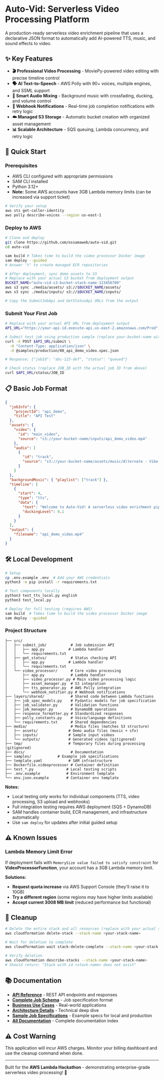 # Auto-Vid: Serverless Video Processing Platform

A production-ready serverless video enrichment pipeline that uses a declarative JSON format to automatically add AI-powered TTS, music, and sound effects to video.

## ✨ Key Features

- **🎬 Professional Video Processing** - MoviePy-powered video editing with precise timeline control
- **🗣️ AI Text-to-Speech** - AWS Polly with 90+ voices, multiple engines, and SSML support
- **🎵 Smart Audio Mixing** - Background music with crossfading, ducking, and volume control
- **🔔 Webhook Notifications** - Real-time job completion notifications with retry logic
- **☁️ Managed S3 Storage** - Automatic bucket creation with organized asset management
- **📊 Scalable Architecture** - SQS queuing, Lambda concurrency, and retry logic

## 🚀 Quick Start

### Prerequisites

- AWS CLI configured with appropriate permissions
- SAM CLI installed
- Python 3.12+
- **Note:** Some AWS accounts have 3GB Lambda memory limits (can be increased via support ticket)

```bash
# Verify your setup
aws sts get-caller-identity
aws polly describe-voices --region us-east-1
```

### Deploy to AWS

```bash
# Clone and deploy
git clone https://github.com/ossamaweb/auto-vid.git
cd auto-vid

sam build # Takes time to build the video processor Docker image
sam deploy --guided
# Answer 'Y' to create managed ECR repositories

# After deployment, sync demo assets to S3
# Replace with your actual S3 bucket from deployment output
BUCKET_NAME="auto-vid-s3-bucket-stack-name-123456789"
aws s3 sync ./media/assets/ s3://$BUCKET_NAME/assets/
aws s3 sync ./media/inputs/ s3://$BUCKET_NAME/inputs/

# Copy the SubmitJobApi and GetStatusApi URLs from the output
```

### Submit Your First Job

```bash
# Replace with your actual API URL from deployment output
API_URL="https://your-api-id.execute-api.us-east-2.amazonaws.com/Prod"

# Submit test job using production sample (replace your-bucket-name with actual bucket)
curl -X POST $API_URL/submit \
  -H "Content-Type: application/json" \
  -d @samples/production/00_api_demo_video.spec.json

# Response: {"jobId": "abc-123-def", "status": "queued"}

# Check status (replace JOB_ID with the actual job ID from above)
curl $API_URL/status/JOB_ID
```

## 📋 Basic Job Format

```json
{
  "jobInfo": {
    "projectId": "api_demo",
    "title": "API Test"
  },
  "assets": {
    "video": {
      "id": "main_video",
      "source": "s3://your-bucket-name/inputs/api_demo_video.mp4"
    },
    "audio": [
      {
        "id": "track",
        "source": "s3://your-bucket-name/assets/music/Alternate - Vibe Tracks.mp3"
      }
    ]
  },
  "backgroundMusic": { "playlist": ["track"] },
  "timeline": [
    {
      "start": 4,
      "type": "tts",
      "data": {
        "text": "Welcome to Auto-Vid! A serverless video enrichment pipeline.",
        "duckingLevel": 0.1
      }
    }
  ],
  "output": {
    "filename": "api_demo_video.mp4"
  }
}
```

## 🛠️ Local Development

```bash
# Setup
cp .env.example .env  # Add your AWS credentials
python3 -m pip install -r requirements.txt

# Test components locally
python3 test_tts_local.py english
python3 test_local.py

# Deploy for full testing (requires AWS)
sam build  # Takes time to build the video processor Docker image
sam deploy --guided
```

### Project Structure

```
├── src/
│   ├── submit_job/           # Job submission API
│   │   ├── app.py           # Lambda handler
│   │   └── requirements.txt
│   ├── get_status/           # Status checking API
│   │   ├── app.py           # Lambda handler
│   │   └── requirements.txt
│   └── video_processor/      # Core video processing
│       ├── app.py            # Lambda handler
│       ├── video_processor.py # Main video processing logic
│       ├── asset_manager.py  # S3 integration
│       ├── tts_generator.py  # AWS Polly integration
│       └── webhook_notifier.py # Webhook notifications
├── layers/shared/            # Shared code between Lambda functions
│   ├── job_spec_models.py    # Pydantic models for job specification
│   ├── job_validator.py      # Validation functions
│   ├── job_manager.py        # DynamoDB operations
│   ├── response_formatter.py # Standardized responses
│   ├── polly_constants.py    # Voice/language definitions
│   └── requirements.txt      # Shared dependencies
├── media/                    # Media files (matches S3 structure)
│   ├── assets/              # Demo audio files (music + sfx)
│   ├── inputs/              # Sample input videos
│   └── outputs/             # Generated videos (gitignored)
├── tmp/                     # Temporary files during processing (gitignored)
├── docs/                     # Documentation
├── samples/            # Example job specifications
├── template.yaml            # SAM infrastructure
├── Dockerfile.videoprocessor # Container definition
├── test_*.py               # Local testing scripts
├── .env.example            # Environment template
└── env.json.example        # Container env template
```

**Notes:**

- Local testing only works for individual components (TTS, video processing, S3 upload and webhooks)
- Full integration testing requires AWS deployment (SQS + DynamoDB)
- SAM handles container build, ECR management, and infrastructure automatically
- Use `sam deploy` for updates after initial guided setup

## ⚠️ Known Issues

### Lambda Memory Limit Error

If deployment fails with `MemorySize value failed to satisfy constraint` for **VideoProcessorFunction**, your account has a 3GB Lambda memory limit.

**Solutions:**

- **Request quota increase** via AWS Support Console (they'll raise it to 10GB)
- **Try a different region** (some regions may have higher limits available)
- **Accept current 3008 MB limit** (reduced performance but functional)

## 🧹 Cleanup

```bash
# Delete the entire stack and all resources (replace with your actual stack name)
aws cloudformation delete-stack --stack-name <your-stack-name>

# Wait for deletion to complete
aws cloudformation wait stack-delete-complete --stack-name <your-stack-name>

# Verify deletion
aws cloudformation describe-stacks --stack-name <your-stack-name>
# Should return: "Stack with id <stack-name> does not exist"
```

## 📚 Documentation

- **[API Reference](docs/API.md)** - REST API endpoints and responses
- **[Complete Job Schema](docs/SCHEMA.md)** - Job specification format
- **[Business Use Cases](docs/BUSINESS.md)** - Real-world applications
- **[Architecture Details](docs/ARCHITECTURE.md)** - Technical deep dive
- **[Sample Job Specifications](samples/)** - Example specs for local and production
- **[All Documentation](docs/)** - Complete documentation index

## ⚠️ Cost Warning

This application will incur AWS charges. Monitor your billing dashboard and use the cleanup command when done.

---

Built for the **AWS Lambda Hackathon** - demonstrating enterprise-grade serverless video processing! 🚀
